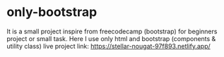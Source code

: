 # only-bootstrap
It is a small project inspire from freecodecamp (bootstrap) for beginners  project or small task. Here I use only html and bootstrap (components &amp; utility class)
live project link: https://stellar-nougat-97f893.netlify.app/
